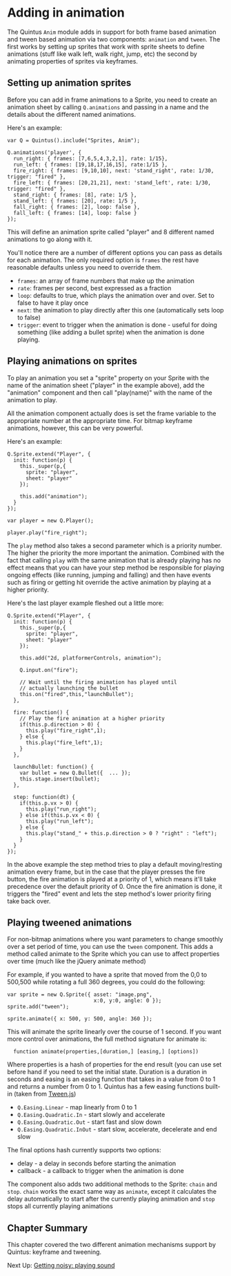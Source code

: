 # Adding in animation

The Quintus `Anim` module adds in support for both frame based animation and tween based animation via two components: `animation` and `tween`. The first works by setting up sprites that work with sprite sheets to define animations (stuff like walk left, walk right, jump, etc) the second by animating properties of sprites via keyframes.

## Setting up animation sprites

Before you can add in frame animations to a Sprite, you need to create an animation sheet by calling `Q.animations` and passing in a name and the details about the different named animations.

Here's an example:

    var Q = Quintus().include("Sprites, Anim");
    
    Q.animations('player', {
      run_right: { frames: [7,6,5,4,3,2,1], rate: 1/15}, 
      run_left: { frames: [19,18,17,16,15], rate:1/15 },
      fire_right: { frames: [9,10,10], next: 'stand_right', rate: 1/30, trigger: "fired" },
      fire_left: { frames: [20,21,21], next: 'stand_left', rate: 1/30, trigger: "fired" },
      stand_right: { frames: [8], rate: 1/5 },
      stand_left: { frames: [20], rate: 1/5 },
      fall_right: { frames: [2], loop: false },
      fall_left: { frames: [14], loop: false }
    });

This will define an animation sprite called "player" and 8 different named animations to go along with it.

You'll notice there are a number of different options you can pass as details for each animation. The only required option is `frames` the rest have reasonable defaults unless you need to override them.

* `frames`: an array of frame numbers that make up the animation   
* `rate`: frames per second, best expressed as a fraction
* `loop`: defaults to true, which plays the animation over and over. Set to false to have it play once
* `next`: the animation to play directly after this one (automatically sets loop to false)
* `trigger`: event to trigger when the animation is done - useful for doing something (like adding a bullet sprite) when the animation is done playing.

## Playing animations on sprites

To play an animation you set a "sprite" property on your Sprite with the name of the animation sheet ("player" in the example above), add the "animation" component and then call "play(name)" with the name of the animation to play.

All the animation component actually does is set the frame variable to the appropriate number at the appropriate time. For bitmap keyframe animations, however, this can be very powerful.

Here's an example:

    Q.Sprite.extend("Player", {
      init: function(p) {
        this._super(p,{
          sprite: "player",
          sheet: "player"
        });
        
        this.add("animation");
      }
    });
    
    var player = new Q.Player();
    
    player.play("fire_right");
    
The `play` method also takes a second parameter which is a priority number. The higher the priority the more important the animation. Combined with the fact that calling `play` with the same animation that is already playing has no effect means that you can have your step method be responsible for playing ongoing effects (like running, jumping and falling) and then have events such as firing or getting hit override the active animation by playing at a higher priority.

Here's the last player example fleshed out a little more:


    Q.Sprite.extend("Player", {
      init: function(p) {
        this._super(p,{
          sprite: "player",
          sheet: "player"
        });
        
        this.add("2d, platformerControls, animation");
        
        Q.input.on("fire");
        
        // Wait until the firing animation has played until
        // actually launching the bullet
        this.on("fired",this,"launchBullet");
      },
      
      fire: function() {
        // Play the fire animation at a higher priority
        if(this.p.direction > 0) {
          this.play("fire_right",1);
        } else {
          this.play("fire_left",1);
        }
      },
      
      launchBullet: function() {
        var bullet = new Q.Bullet({  ... });
        this.stage.insert(bullet);
      },
      
      step: function(dt) {
        if(this.p.vx > 0) {
          this.play("run_right");
        } else if(this.p.vx < 0) {
          this.play("run_left");
        } else {
          this.play("stand_" + this.p.direction > 0 ? "right" : "left");
        }
      }
    });
    
    
In the above example the step method tries to play a default moving/resting animation every frame, but in the case that the player presses the fire button, the fire animation is played at a priority of 1, which means it'll take precedence over the default priority of 0. Once the fire animation is done, it triggers the "fired" event and lets the step method's lower priority firing take back over.

## Playing tweened animations

For non-bitmap animations where you want parameters to change smoothly over a set period of time, you can use the `tween` component. This adds a method called animate to the Sprite which you can use to affect properties over time (much like the jQuery animate method)

For example, if you wanted to have a sprite that moved from the 0,0 to 500,500 while rotating a full 360 degrees, you could do the following:

    var sprite = new Q.Sprite({ asset: "image.png",
                                x:0, y:0, angle: 0 });
    sprite.add("tween");
    
    sprite.animate({ x: 500, y: 500, angle: 360 });
    
This will animate the sprite linearly over the course of 1 second. If you want more control over animations, the full method signature for animate is:

      function animate(properties,[duration,] [easing,] [options])
      
Where properties is a hash of properties for the end result (you can use set before hand if you need to set the initial state. Duration is a duration in seconds and easing is an easing function that takes in a value from 0 to 1 and returns a number from 0 to 1. Quintus has a few easing functions built-in (taken from [Tween.js](https://github.com/sole/tween.js/))

* `Q.Easing.Linear` - map linearly from 0 to 1
* `Q.Easing.Quadratic.In` - start slowly and accelerate
* `Q.Easing.Quadratic.Out` - start fast and slow down
* `Q.Easing.Quadratic.InOut` - start slow, accelerate, decelerate and end slow

The final options hash currently supports two options:

* delay - a delay in seconds before starting the animation
* callback - a callback to trigger when the animation is done

The component also adds two additional methods to the Sprite: `chain` and `stop`. `chain` works the exact same way as `animate`, except it calculates the delay automatically to start after the currently playing animation and `stop` stops all currently playing animations

## Chapter Summary

This chapter covered the two different animation mechanisms support by Quintus: keyframe and tweening.


Next Up: [Getting noisy: playing sound](sound.md)
